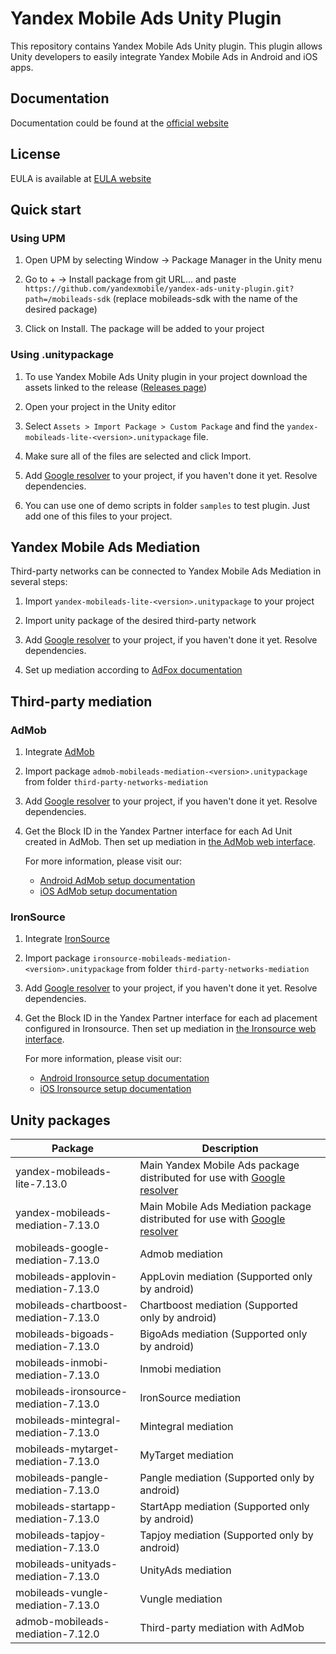 # Yandex Mobile Ads Unity Plugin

This repository contains Yandex Mobile Ads Unity plugin. This plugin allows Unity developers to easily integrate Yandex
Mobile Ads in Android and iOS apps.

## Documentation

Documentation could be found at the [official website][DOCUMENTATION]

## License

EULA is available at [EULA website][LICENSE]

## Quick start

### Using UPM

1. Open UPM by selecting Window -> Package Manager in the Unity menu

2. Go to + -> Install package from git URL... and paste `https://github.com/yandexmobile/yandex-ads-unity-plugin.git?path=/mobileads-sdk` (replace mobileads-sdk with the name of the desired package)

3. Click on Install. The package will be added to your project

### Using .unitypackage

1. To use Yandex Mobile Ads Unity plugin in your project download the assets linked to the release ([Releases page](https://github.com/yandexmobile/yandex-ads-unity-plugin/releases))

2. Open your project in the Unity editor

3. Select `Assets > Import Package > Custom Package` and find the `yandex-mobileads-lite-<version>.unitypackage` file.

4. Make sure all of the files are selected and click Import.

5. Add [Google resolver] to your project, if you haven't done it yet. Resolve dependencies.

6. You can use one of demo scripts in folder `samples` to test plugin. Just add one of this files to your project.

## Yandex Mobile Ads Mediation

Third-party networks can be connected to Yandex Mobile Ads Mediation in several steps:

1. Import `yandex-mobileads-lite-<version>.unitypackage` to your project

2. Import unity package of the desired third-party network

3. Add [Google resolver] to your project, if you haven't done it yet. Resolve dependencies.

4. Set up mediation according
   to [AdFox documentation](https://yandex.com/dev/mobile-ads/doc/plugins/unity/mob-mediation/list-network-docpage/)

## Third-party mediation

### AdMob

1. Integrate [AdMob](https://developers.google.com/admob/unity/start)

2. Import package `admob-mobileads-mediation-<version>.unitypackage` from folder `third-party-networks-mediation`

3. Add [Google resolver] to your project, if you haven't done it yet. Resolve dependencies.

4. Get the Block ID in the Yandex Partner interface for each Ad Unit created in AdMob. Then set up mediation
   in [the AdMob web interface](https://apps.admob.com).

   For more information, please visit our:
    * [Android AdMob setup documentation](https://yandex.ru/support2/mobile-ads/en/dev/android/admob-third)
    * [iOS AdMob setup documentation](https://yandex.ru/support2/mobile-ads/en/dev/ios/admob-third)

### IronSource

1. Integrate [IronSource](https://developers.is.com/ironsource-mobile/unity/unity-plugin/)

2. Import package `ironsource-mobileads-mediation-<version>.unitypackage` from folder `third-party-networks-mediation`

3. Add [Google resolver] to your project, if you haven't done it yet. Resolve dependencies.

4. Get the Block ID in the Yandex Partner interface for each ad placement configured in Ironsource. Then set up
   mediation in [the Ironsource web interface](https://platform.ironsrc.com/partners/dashboard).

   For more information, please visit our:
    * [Android Ironsource setup documentation](https://yandex.com/support2/mobile-ads/en/dev/android/ironsource-third)
    * [iOS Ironsource setup documentation](https://yandex.com/support2/mobile-ads/en/dev/ios/ironsource-third)

## Unity packages

| Package                              | Description                                                                  |
|--------------------------------------|------------------------------------------------------------------------------|
| yandex-mobileads-lite-7.13.0         | Main Yandex Mobile Ads package distributed for use with [Google resolver]    |
| yandex-mobileads-mediation-7.13.0    | Main Mobile Ads Mediation package distributed for use with [Google resolver] |
| mobileads-google-mediation-7.13.0    | Admob mediation                                                              |
| mobileads-applovin-mediation-7.13.0  | AppLovin mediation (Supported only by android)                               |
| mobileads-chartboost-mediation-7.13.0| Chartboost mediation (Supported only by android)                             |
| mobileads-bigoads-mediation-7.13.0   | BigoAds mediation (Supported only by android)                                |
| mobileads-inmobi-mediation-7.13.0    | Inmobi mediation                                                             |
| mobileads-ironsource-mediation-7.13.0| IronSource mediation                                                         |
| mobileads-mintegral-mediation-7.13.0 | Mintegral mediation                                                          |
| mobileads-mytarget-mediation-7.13.0  | MyTarget mediation                                                           |
| mobileads-pangle-mediation-7.13.0    | Pangle mediation (Supported only by android)                                 |
| mobileads-startapp-mediation-7.13.0  | StartApp mediation (Supported only by android)                               |
| mobileads-tapjoy-mediation-7.13.0    | Tapjoy mediation (Supported only by android)                                 |
| mobileads-unityads-mediation-7.13.0  | UnityAds mediation                                                           |
| mobileads-vungle-mediation-7.13.0    | Vungle mediation                                                             |
| admob-mobileads-mediation-7.12.0     | Third-party mediation with AdMob                                       |

[Google resolver]: https://github.com/googlesamples/unity-jar-resolver

[DOCUMENTATION]: https://yandex.ru/support2/mobile-ads/ru/dev/unity

[LICENSE]: https://legal.yandex.com/partner_ch/
